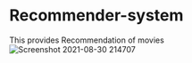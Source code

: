 # Recommender-system
This provides Recommendation of movies
![Screenshot 2021-08-30 214707](https://user-images.githubusercontent.com/77001772/131371307-32162c97-ce6e-4ff4-86fa-ec6d14323ae2.png)
